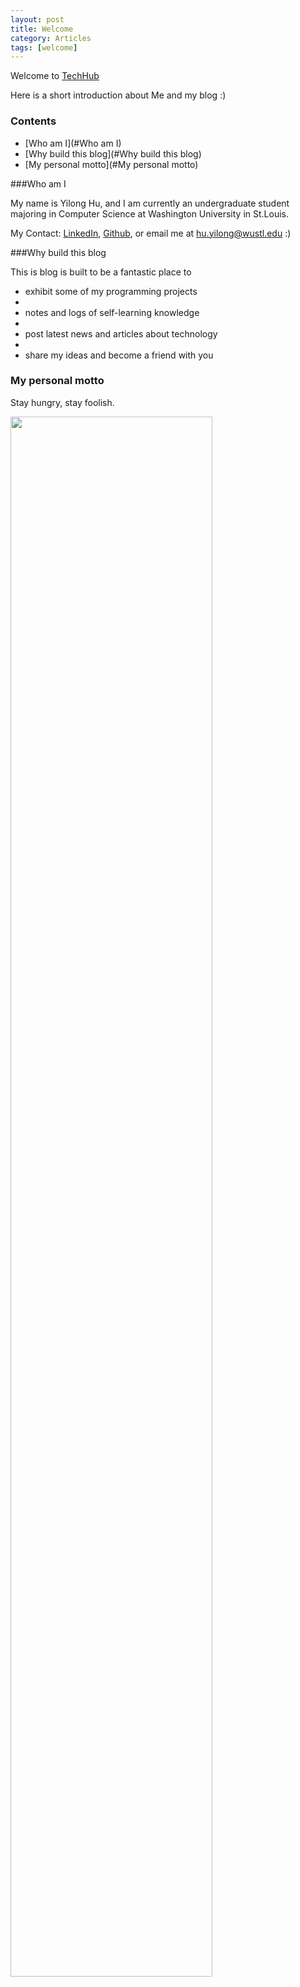 ```yaml
---
layout: post
title: Welcome
category: Articles
tags: [welcome]
---
```


Welcome to [TechHub](http://huyilong.github.io/)

Here is a short introduction about Me and my blog :)

<!-- more -->

### Contents
- [Who am I](#Who am I)
- [Why build this blog](#Why build this blog)
- [My personal motto](#My personal motto)

<a name="Who am I"/>

###Who am I

My name is Yilong Hu, and I am currently an undergraduate student majoring in Computer Science at
Washington University in St.Louis.

My Contact: [LinkedIn](https://www.linkedin.com/in/huyilong), [Github](https://github.com/huyilong), or email me at hu.yilong@wustl.edu :)

<a name="Why build this blog"/>

###Why build this blog

This is blog is built to be a fantastic place to 
- exhibit some of my programming projects
- 
- notes and logs of self-learning knowledge
- 
- post latest news and articles about technology
- 
- share my ideas and become a friend with you


<a name="My personal motto"/>

### My personal motto

Stay hungry, stay foolish.

<img src="http://todaymade.com/blog/wp-content/uploads/2013/06/road.jpg" height="80%" width="80%">





